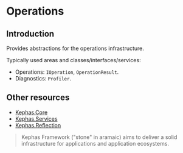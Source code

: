 ﻿# Operations

## Introduction
Provides abstractions for the operations infrastructure.

Typically used areas and classes/interfaces/services:
* Operations: ```IOperation```, ```OperationResult```.
* Diagnostics: ```Profiler```.

## Other resources

* [Kephas.Core](https://www.nuget.org/packages/Kephas.Core)
* [Kephas.Services](https://www.nuget.org/packages/Kephas.Services)
* [Kephas.Reflection](https://www.nuget.org/packages/Kephas.Reflection)

> Kephas Framework ("stone" in aramaic) aims to deliver a solid infrastructure for applications and application ecosystems.
